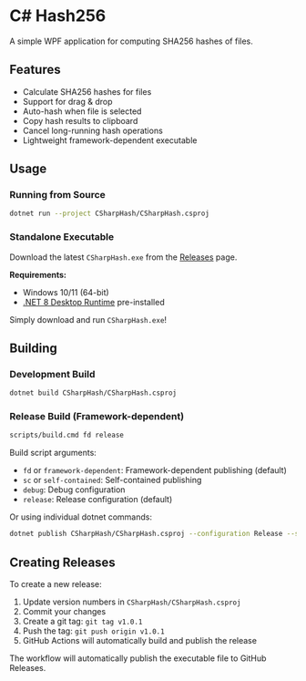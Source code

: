 # C# Hash256

A simple WPF application for computing SHA256 hashes of files.

## Features

- Calculate SHA256 hashes for files
- Support for drag & drop
- Auto-hash when file is selected
- Copy hash results to clipboard
- Cancel long-running hash operations
- Lightweight framework-dependent executable

## Usage

### Running from Source

```bash
dotnet run --project CSharpHash/CSharpHash.csproj
```

### Standalone Executable

Download the latest `CSharpHash.exe` from the [Releases](https://github.com/yourusername/csharp-hash/releases) page.

**Requirements:**
- Windows 10/11 (64-bit)
- [.NET 8 Desktop Runtime](https://dotnet.microsoft.com/download/dotnet/8.0/runtime) pre-installed

Simply download and run `CSharpHash.exe`!

## Building

### Development Build

```bash
dotnet build CSharpHash/CSharpHash.csproj
```

### Release Build (Framework-dependent)

```bash
scripts/build.cmd fd release
```

Build script arguments:
- `fd` or `framework-dependent`: Framework-dependent publishing (default)
- `sc` or `self-contained`: Self-contained publishing
- `debug`: Debug configuration
- `release`: Release configuration (default)

Or using individual dotnet commands:

```bash
dotnet publish CSharpHash/CSharpHash.csproj --configuration Release --self-contained false --runtime win-x64 --output ./publish
```

## Creating Releases

To create a new release:

1. Update version numbers in `CSharpHash/CSharpHash.csproj`
2. Commit your changes
3. Create a git tag: `git tag v1.0.1`
4. Push the tag: `git push origin v1.0.1`
5. GitHub Actions will automatically build and publish the release

The workflow will automatically publish the executable file to GitHub Releases.
